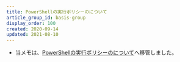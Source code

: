 ```yaml
---
title: PowerShellの実行ポリシーのについて
article_group_id: basis-group
display_order: 100
created: 2020-09-14
updated: 2021-08-10
---
```

- 当メモは、[PowerShellの実行ポリシーのについて](https://thinktwice.tech/it/powershell/about_powershell_execution_policies/)へ移管しました。